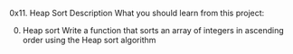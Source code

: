 0x11. Heap Sort
Description
What you should learn from this project:

0. Heap sort
Write a function that sorts an array of integers in ascending order using the Heap sort algorithm
